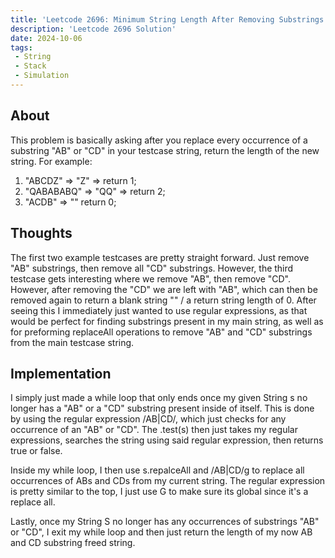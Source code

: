 ```yaml
---
title: 'Leetcode 2696: Minimum String Length After Removing Substrings'
description: 'Leetcode 2696 Solution'
date: 2024-10-06
tags:
 - String
 - Stack
 - Simulation
---
```


## About
This problem is basically asking after you replace every occurrence of a substring "AB" or "CD" in your testcase string, return the length of the new string. For example:

1. "ABCDZ" => "Z" => return 1;
2. "QABABABQ" => "QQ" => return 2;
3. "ACDB" => "" return 0;

## Thoughts
The first two example testcases are pretty straight forward. Just remove "AB" substrings, then remove all "CD" substrings. However, the third testcase gets interesting where we remove "AB", then remove "CD". However, after removing the "CD" we are left with "AB", which can then be removed again to return a blank string "" / a return string length of 0. After seeing this I immediately just wanted to use regular expressions, as that would be perfect for finding substrings present in my main string, as well as for preforming replaceAll operations to remove "AB" and "CD" substrings from the main testcase string.

## Implementation
I simply just made a while loop that only ends once my given String s no longer has a "AB" or a "CD" substring present inside of itself. This is done by using the regular expression /AB|CD/, which just checks for any occurrence of an "AB" or "CD". The .test(s) then just takes my regular expressions, searches the string using said regular expression, then returns true or false.

Inside my while loop, I then use s.repalceAll and /AB|CD/g to replace all occurrences of ABs and CDs from my current string. The regular expression is pretty similar to the top, I just use G to make sure its global since it's a replace all.

Lastly, once my String S no longer has any occurrences of substrings "AB" or "CD", I exit my while loop and then just return the length of my now AB and CD substring freed string.

